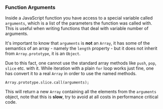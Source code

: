 ### Function Arguments

Inside a JavaScript function you have access to a special variable called
`arguments`, which is a list of the parameters the function was called with. This 
is useful when writing functions that deal with variable number of arguments. 

It's important to know that `arguments` is **not** an `Array`, it has some of
the semantics of an array - namely the `length` property - but it does not
inherit from `Array.prototype`, it is an `Object`.

Due to this fact, one cannot use the standard array methods like `push`, `pop`,
`slice` etc. with it. While iteration with a plain `for` loop works just fine,
one has convert it to a real `Array` in order to use the named methods.
    
    Array.prototype.slice.call(arguments);

This will return a new `Array` containing all the elements from the `arguments`
object, note that this is **slow**, try to avoid at all costs in performance
critical code. 


